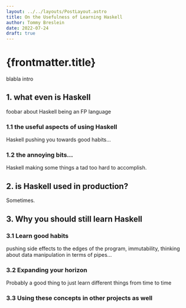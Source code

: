 ```yaml
---
layout: ../../layouts/PostLayout.astro
title: On the Usefulness of Learning Haskell
author: Tommy Breslein
date: 2022-07-24
draft: true
---
```


# {frontmatter.title}

blabla intro

## 1. what even is Haskell

foobar about Haskell being an FP language

### 1.1 the useful aspects of using Haskell

Haskell pushing you towards good habits...

### 1.2 the annoying bits...

Haskell making some things a tad too hard to accomplish.

## 2. is Haskell used in production?

Sometimes.

## 3. Why you should still learn Haskell

### 3.1 Learn good habits

pushing side effects to the edges of the program, immutability, thinking about data manipulation in
terms of pipes...

### 3.2 Expanding your horizon

Probably a good thing to just learn different things from time to time

### 3.3 Using these concepts in other projects as well
